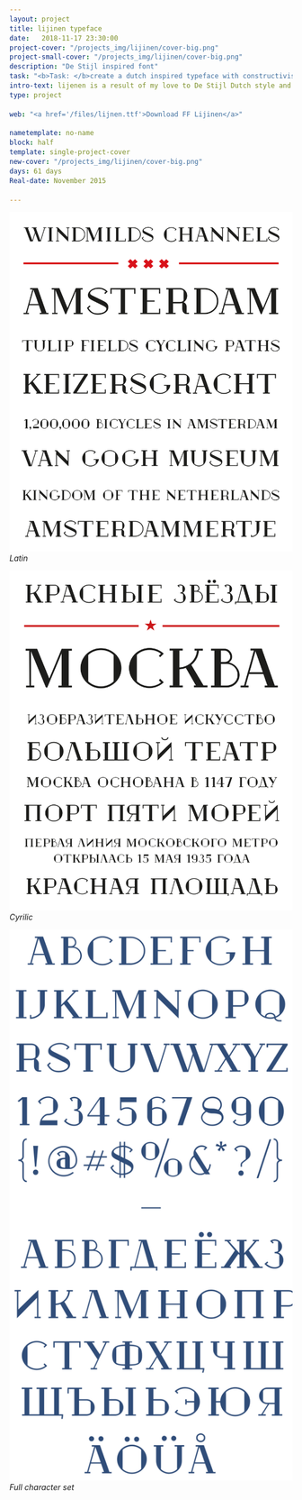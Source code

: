 ```yaml
---
layout: project
title: lijinen typeface
date:   2018-11-17 23:30:00
project-cover: "/projects_img/lijinen/cover-big.png"
project-small-cover: "/projects_img/lijinen/cover-big.png"
description: "De Stijl inspired font"
task: "<b>Task: </b>create a dutch inspired typeface with constructivism geometry and shapes."
intro-text: lijenen is a result of my love to De Stijl Dutch style and geometric constructivism shapes. Lijinen comes with more than 400 glyphs supporting extended Latin and Cyrillic alphabets."
type: project

web: "<a href='/files/lijnen.ttf'>Download FF Lijinen</a>"

nametemplate: no-name
block: half
template: single-project-cover
new-cover: "/projects_img/lijinen/cover-big.png"
days: 61 days
Real-date: November 2015

---
```


<span class="p1000">![](/projects_img/lijinen/f-1.svg)</span>
<span class="p-center">*Latin*</span>

<span class="p1000">![](/projects_img/lijinen/f-2.svg)</span>
<span class="p-center">*Cyrilic*</span>

<span class="p1000">![](/projects_img/lijinen/all.svg)</span>
<span class="p-center">*Full character set*</span>





